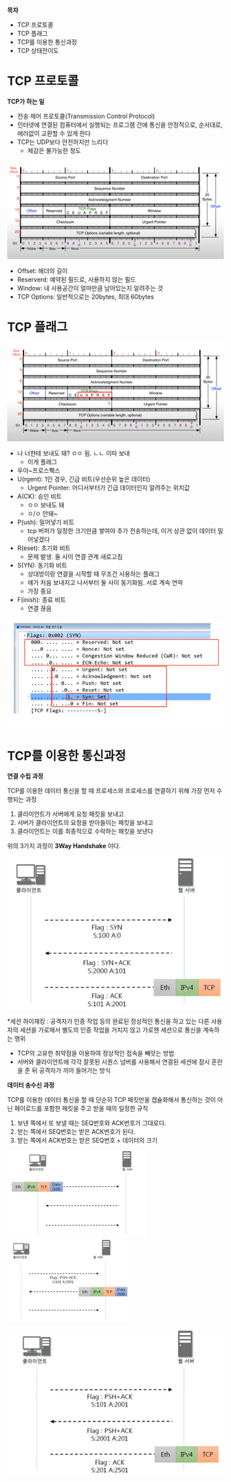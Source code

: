 **목차**

- TCP 프로토콜
- TCP 플래그
- TCP를 이용한 통신과정
- TCP 상태전이도



# TCP 프로토콜

**TCP가 하는 일**

- 전송 제어 프로토콜(Transmission Control Protocol)
- 인터넷에 연결된 컴퓨터에서 실행되는 프로그램 간에 통신을 안정적으로, 순서대로, 에러없이 교환할 수 있게 한다
- TCP는 UDP보다 안전하지만 느리다
  - 체감은 불가능한 정도



![image-20220920204348647](assets/image-20220920204348647.png)

- Offset: 헤더의 길이
- Reserverd: 예약된 필드로, 사용하지 않는 필드
- Window: 내 사용공간이 얼마만큼 남아있는지 알려주는 것
- TCP Options: 일반적으로는 20bytes, 최대 60bytes



# TCP 플래그

![image-20220920204515183](assets/image-20220920204515183.png)

- 나 너한테 보내도 돼? ㅇㅇ 됨. ㄴㄴ 이따 보내
  - 이게 플래그
- 우아~프로스쀅스
- U(rgent): 1인 경우, 긴급 비트(우선순위 높은 데이터)
  - Urgent Pointer: 어디서부터가 긴급 데이터인지 알려주는 위치값
- A(CK): 승인 비트 
  - ㅇㅇ 보내도 돼
  - ㅇ/ㅇ 안돼~
- P(ush): 밀어넣기 비트
  - tcp 버퍼가 일정한 크기만큼 쌓여야 추가 전송하는데, 이거 상관 없이 데이터 밀어넣겠다
- R(eset): 초기화 비트
  - 문제 발생. 둘 사이 연결 관계 새로고침
- S(YN): 동기화 비트
  - 상대방이랑 연결을 시작할 때 무조건 사용하는 플래그
  - 얘가 처음 보내지고 나서부터 둘 사이 동기화됨. 서로 계속 연락
  - 가장 중요
- F(inish): 종료 비트
  - 연결 끊음

![image-20220920205218249](assets/image-20220920205218249.png)



# TCP를 이용한 통신과정

**연결 수립 과정**

TCP를 이용한 데이터 통신을 할 때 프로세스와 프로세스를 연결하기 위해 가장 먼저 수행되는 과정

1. 클라이언트가 서버에게 요청 패킷을 보내고
2. 서버가 클라이언트의 요청을 받아들이는 패킷을 보내고
3. 클라이언트는 이를 최종적으로 수락하는 패킷을 보낸다

위의 3가지 과정이 **3Way Handshake** 이다.

![image-20230201144131575](assets/image-20230201144131575.png)

*세션 하이재킹 : 공격자가 인증 작업 등의 완료된 정상적인 통신을 하고 있는 다른 사용자의 세션을 가로채서 별도의 인증 작업을 거치지 않고 가로챈 세션으로 통신을 계속하는 행위

-  TCP의 고유한 취약점을 이용하여 정상적인 접속을 빼앗는 방법
- 서버와 클라이언트에 각각 잘못된 시퀀스 넘버를 사용해서 연결된 세션에 잠시 혼란을 준 뒤 공격자가 끼어 들어가는 방식



**데이터 송수신 과정**

TCP를 이용한 데이터 통신을 할 때 단순히 TCP 패킷만을 캡슐화해서 통신하는 것이 아닌 페이로드를 포함한 패킷을 주고 받을 때의 일정한 규칙

1. 보낸 쪽에서 또 보낼 때는 SEQ번호와 ACK번호가 그대로다.
2. 받는 쪽에서 SEQ번호는 받은 ACK번호가 된다.
3. 받는 쪽에서 ACK번호는 받은 SEQ번호 + 데이터의 크기

<img src="assets/image-20230201145722693.png" alt="image-20230201145722693" style="zoom:50%;" /><img src="assets/image-20230201145841535.png" alt="image-20230201145841535" style="zoom:50%;" />

![image-20230201145940339](assets/image-20230201145940339.png)